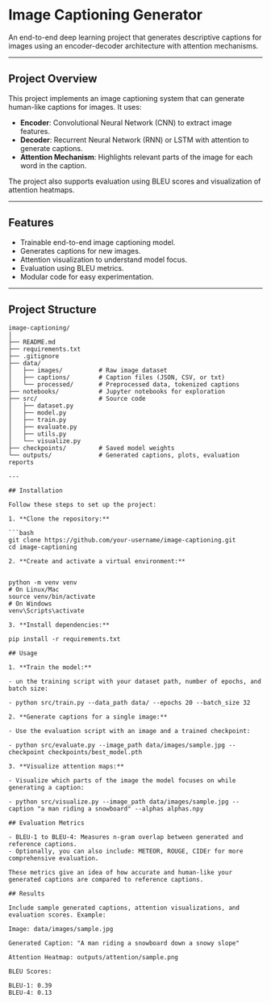 # Image Captioning Generator

An end-to-end deep learning project that generates descriptive captions for images using an encoder-decoder architecture with attention mechanisms.

---

## Project Overview

This project implements an image captioning system that can generate human-like captions for images. It uses:

- **Encoder**: Convolutional Neural Network (CNN) to extract image features.
- **Decoder**: Recurrent Neural Network (RNN) or LSTM with attention to generate captions.
- **Attention Mechanism**: Highlights relevant parts of the image for each word in the caption.

The project also supports evaluation using BLEU scores and visualization of attention heatmaps.

---

## Features

- Trainable end-to-end image captioning model.
- Generates captions for new images.
- Attention visualization to understand model focus.
- Evaluation using BLEU metrics.
- Modular code for easy experimentation.

---

## Project Structure

```text
image-captioning/
│
├── README.md
├── requirements.txt
├── .gitignore
├── data/
│   ├── images/          # Raw image dataset
│   ├── captions/        # Caption files (JSON, CSV, or txt)
│   └── processed/       # Preprocessed data, tokenized captions
├── notebooks/           # Jupyter notebooks for exploration
├── src/                 # Source code
│   ├── dataset.py
│   ├── model.py
│   ├── train.py
│   ├── evaluate.py
│   ├── utils.py
│   └── visualize.py
├── checkpoints/         # Saved model weights
└── outputs/             # Generated captions, plots, evaluation reports

---

## Installation

Follow these steps to set up the project:

1. **Clone the repository:**

```bash
git clone https://github.com/your-username/image-captioning.git
cd image-captioning

2. **Create and activate a virtual environment:**


python -m venv venv
# On Linux/Mac
source venv/bin/activate
# On Windows
venv\Scripts\activate

3. **Install dependencies:**

pip install -r requirements.txt

## Usage

1. **Train the model:**

- un the training script with your dataset path, number of epochs, and batch size:

- python src/train.py --data_path data/ --epochs 20 --batch_size 32

2. **Generate captions for a single image:**

- Use the evaluation script with an image and a trained checkpoint:

- python src/evaluate.py --image_path data/images/sample.jpg --checkpoint checkpoints/best_model.pth

3. **Visualize attention maps:**

- Visualize which parts of the image the model focuses on while generating a caption:

- python src/visualize.py --image_path data/images/sample.jpg --caption "a man riding a snowboard" --alphas alphas.npy

## Evaluation Metrics

- BLEU-1 to BLEU-4: Measures n-gram overlap between generated and reference captions.
- Optionally, you can also include: METEOR, ROUGE, CIDEr for more comprehensive evaluation.

These metrics give an idea of how accurate and human-like your generated captions are compared to reference captions.

## Results

Include sample generated captions, attention visualizations, and evaluation scores. Example:

Image: data/images/sample.jpg

Generated Caption: "A man riding a snowboard down a snowy slope"

Attention Heatmap: outputs/attention/sample.png

BLEU Scores:

BLEU-1: 0.39
BLEU-4: 0.13